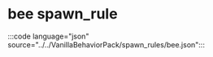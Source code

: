 # bee spawn_rule

:::code language="json" source="../../VanillaBehaviorPack/spawn_rules/bee.json":::